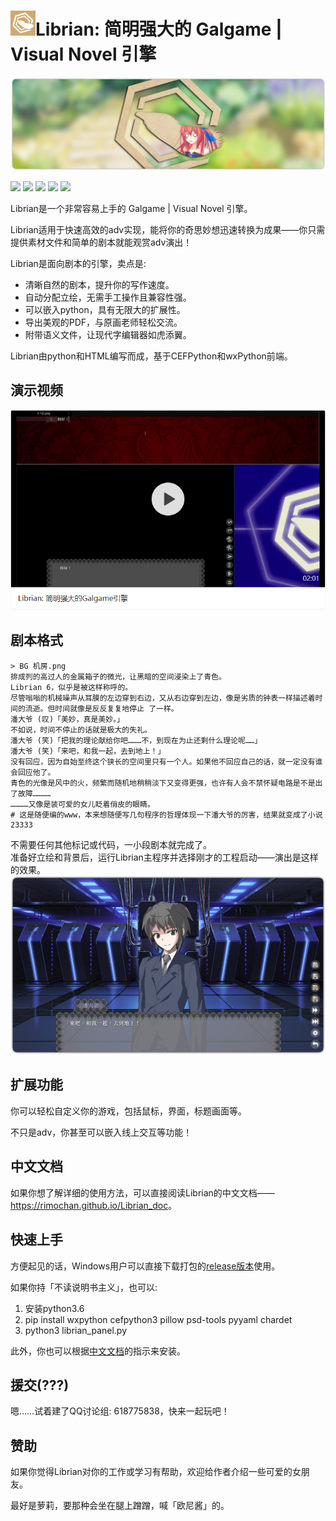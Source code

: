 # ![](資源/Librian小.png)Librian: 简明强大的 Galgame | Visual Novel 引擎

![Librian2.jpg](./資源/Librian2.jpg)

![](https://img.shields.io/github/stars/RimoChan/Librian.svg)
![](https://img.shields.io/badge/platform-windows-blueviolet.svg)
![](https://img.shields.io/github/release/RimoChan/librian.svg)
![](https://img.shields.io/github/downloads/RimoChan/librian/total.svg)
![](https://img.shields.io/github/license/RimoChan/Librian.svg)

Librian是一个非常容易上手的 Galgame | Visual Novel 引擎。   

Librian适用于快速高效的adv实现，能将你的奇思妙想迅速转换为成果——你只需提供素材文件和简单的剧本就能观赏adv演出！

Librian是面向剧本的引擎，卖点是:

-   清晰自然的剧本，提升你的写作速度。
-   自动分配立绘，无需手工操作且兼容性强。
-   可以嵌入python，具有无限大的扩展性。
-   导出美观的PDF，与原画老师轻松交流。
-   附带语义文件，让现代字编辑器如虎添翼。

Librian由python和HTML编写而成，基于CEFPython和wxPython前端。

## 演示视频

[![視頻佔位](./資源/視頻佔位.png)](https://www.zhihu.com/video/1075418256290131968)

## 剧本格式

    > BG 机房.png
    排成列的高过人的金属箱子的微光，让黑暗的空间浸染上了青色。
    Librian 6，似乎是被这样称呼的。
    尽管嗡嗡的机械噪声从耳膜的左边穿到右边，又从右边穿到左边，像是劣质的钟表一样描述着时间的流逝。但时间就像是反反复复地停止 了一样。
    潘大爷 (叹)「美妙，真是美妙。」
    不如说，时间不停止的话就是极大的失礼。
    潘大爷 (笑)「把我的理论献给你吧………不，到现在为止还剩什么理论呢……」
    潘大爷 (笑)「来吧，和我一起，去到地上！」
    没有回应，因为自始至终这个狭长的空间里只有一个人。如果他不回应自己的话，就一定没有谁会回应他了。
    青色的光像是风中的火，频繁而随机地稍稍淡下又变得更强，也许有人会不禁怀疑电路是不是出了故障…………
    …………又像是装可爱的女儿眨着俏皮的眼睛。
    # 这是随便编的www，本来想随便写几句程序的哲理体现一下潘大爷的厉害，结果就变成了小说23333

不需要任何其他标记或代码，一小段剧本就完成了。  
准备好立绘和背景后，运行Librian主程序并选择刚才的工程启动——演出是这样的效果。  
![圖1](文檔/樣例_潘大爺.jpg)

## 扩展功能

你可以轻松自定义你的游戏，包括鼠标，界面，标题画面等。

不只是adv，你甚至可以嵌入线上交互等功能！

## 中文文档

如果你想了解详细的使用方法，可以直接阅读Librian的中文文档——<https://rimochan.github.io/Librian_doc>。

## 快速上手

方便起见的话，Windows用户可以直接下载打包的[release版本](https://github.com/RimoChan/Librian/releases)使用。

如果你持「不读说明书主义」，也可以:

1.  安装python3.6
2.  pip install wxpython cefpython3 pillow psd-tools pyyaml chardet
3.  python3 librian_panel.py

此外，你也可以根据[中文文档](https://rimochan.github.io/Librian_doc)的指示来安装。

## 援交(???)

嗯……试着建了QQ讨论组: 618775838，快来一起玩吧！

## 赞助

如果你觉得Librian对你的工作或学习有帮助，欢迎给作者介绍一些可爱的女朋友。

最好是萝莉，要那种会坐在腿上蹭蹭，喊「欧尼酱」的。

